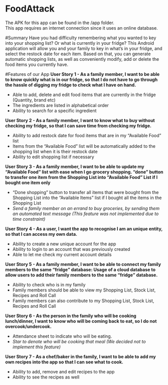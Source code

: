 # FoodAttack

The APK for this app can be found in the /app folder. <br>
This app requires an internet connection since it uses an online database. 

#Summary
Have you had difficulty remembering what you wanted to key into your shopping list? Or what is currently in your fridge?  This Android application will allow you and your family to key in what’s in your fridge, and select the restock date for each item. Based on that, you can generate automatic shopping lists, as well as conveniently modify, add or delete the food items you currently have.

#Features of our App
<b>User Story 1 - As a family member, I want to be able to know quickly what is in our fridge, so that I do not have to go through the hassle of digging my fridge to check what I have on hand. </b>
<ul>
<li> Able to  add, delete and edit food items that are currently in the fridge (Quantity, brand etc)
<li>The ingredients are listed in alphabetical order
<li> Ability to search for a specific ingredient </ul>

<b>User Story 2 - As a family member, I want to know what to buy without checking my fridge, so that I can save time from checking my fridge.  </b>
<ul><li>Ability to add restock date for food items that are in my “Available Food” list
<li>Items from the “Available Food” list will be automatically added to the shopping list when it is their restock date
<li>Ability to edit shopping list if necessary </ul>

<b>User Story 3 - As a family member, I want to be able to update my “Available Food” list with ease when I go grocery shopping.
“done” button to transfer one item from the Shopping List into “Available Food” List if I bought one item only </b> 
<ul>
<li>“Done shopping” button to transfer all items that were bought from the Shopping List into the “Available Items” list if I bought all the items in the Shopping List
<li><i>Send a family member on an errand to buy groceries, by sending them an automated text message (This feature was not implemented due to time constraint) </i></ul>

<b>User Story 4 - As a user, I want the app to recognise I am an unique entity, so that I can access my own data.</b> 
<ul><li>Ability to create a new unique account for the app
<li>Ability to login to an account that was previously created
<li>Able to let me check my current account details </ul>

<b>User Story 5 - As a family member, I want to be able to connect my family members to the same “fridge” database:
Usage of a cloud database to allow users to add their family members to the same “fridge” database.</b>
<ul><li>Ability to check who is in my family
<li>Family members should be able to view my Shopping List, Stock List, Recipes and Roll Call 
<li>Family members can also contribute to my Shopping List, Stock List, Recipes and Roll Call  </ul>

<b>User Story 6 - As the person in the family who will be cooking lunch/dinner, I want to know who will be coming back to eat, so I do not overcook/undercook.</b>
<ul><li>Attendance sheet to indicate who will be eating. 
<li><i>Star to denote who will be cooking that meal (We decided not to implement this feature) </i></ul>  

<b>User Story 7 - As a chef/baker in the family, I want to be able to add my own recipes into the app so that I can see what to cook.</b>
<ul><li>Ability to add, remove and edit recipes to the app
<li>Ability to see the recipes as well </ul> 

